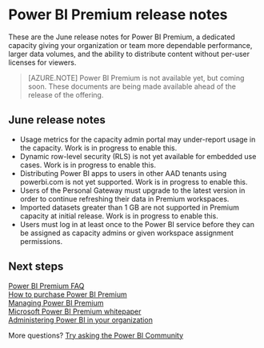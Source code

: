<properties
   pageTitle="Power BI Premium release notes"
   description="Read release notes for Power BI Premium, a dedicated capacity for your organization or team."
   services="powerbi"
   documentationCenter=""
   authors="guyinacube"
   manager="erikre"
   backup=""
   editor=""
   tags=""
   qualityFocus="no"
   qualityDate=""/>
<tags
   ms.service="powerbi"
   ms.devlang="NA"
   ms.topic="get-started-article"
   ms.tgt_pltfrm="NA"
   ms.workload="powerbi"
   ms.date="06/08/2017"
   ms.author="asaxton"/>

# Power BI Premium release notes

These are the June release notes for Power BI Premium, a dedicated capacity giving your organization or team more dependable performance, larger data volumes, and the ability to distribute content without per-user licenses for viewers.

> [AZURE.NOTE] Power BI Premium is not available yet, but coming soon. These documents are being made available ahead of the release of the offering.

## June release notes

- Usage metrics for the capacity admin portal may under-report usage in the capacity. Work is in progress to enable this.
- Dynamic row-level security (RLS) is not yet available for embedded use cases. Work is in progress to enable this.
- Distributing Power BI apps to users in other AAD tenants using powerbi.com is not yet supported. Work is in progress to enable this.
- Users of the Personal Gateway must upgrade to the latest version in order to continue refreshing their data in Premium workspaces.
- Imported datasets greater than 1 GB are not supported in Premium capacity at initial release. Work is in progress to enable this.
- Users must log in at least once to the Power BI service before they can be assigned as capacity admins or given workspace assignment permissions.

## Next steps

[Power BI Premium FAQ](powerbi-premium-faq.md)  
[How to purchase Power BI Premium](powerbi-admin-premium-purchase.md)  
[Managing Power BI Premium](powerbi-admin-premium-manage.md)  
[Microsoft Power BI Premium whitepaper](https://aka.ms/pbipremiumwhitepaper)  
[Administering Power BI in your organization](powerbi-admin-administering-power-bi-in-your-organization.md)  

More questions? [Try asking the Power BI Community](https://community.powerbi.com/)